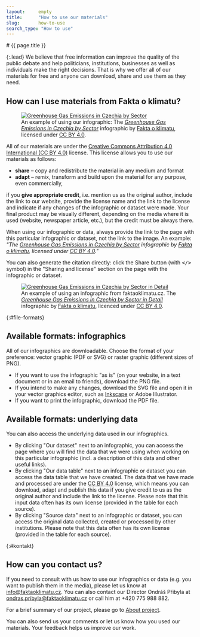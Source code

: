 ```yaml
---
layout:     empty
title:      "How to use our materials"
slug:       how-to-use
search_type: "How to use"
---
```

<div class="section">
<div class="container" markdown="1">
# {{ page.title }}

{:.lead}
We believe that free information can improve the quality of the public debate and help politicians, institutions, businesses as well as individuals make the right decisions. That is why we offer all of our materials for free and anyone can download, share and use them as they need.
</div>
</div>

<div class="section">
<div class="container clearfix" markdown="1">
  
## How can I use materials from Fakta o klimatu?

<figure class="d-none d-md-block float-right w-50 ml-4">
<a href="/infographics/emissions-czechia"><img src="/assets/generated/emissions-czechia_600.png" class="rounded w-100" alt="Greenhouse Gas Emissions in Czechia by Sector" /></a>
<figcaption class="pt-2">An example of using our infographic: The <em><a href="/infographics/emissions-czechia">Greenhouse Gas Emissions in Czechia by Sector</a></em> infographic by <a href="/">Fakta o klimatu</a>, licensed under <a href="https://creativecommons.org/licenses/by/4.0/deed.cs">CC BY 4.0</a>.</figcaption>
</figure>

All of our materials are under the [Creative Commons Attribution 4.0 International (CC BY 4.0)](https://creativecommons.org/licenses/by/4.0/deed.cs) license. This license allows you to use our materials as follows:

* **share** – copy and redistribute the material in any medium and format
* **adapt** – remix, transform and build upon the material for any purpose, even commercially,

if you **give appropriate credit**, i.e. mention us as the original author, include the link to our website, provide the license name and the link to the license and indicate if any changes of the infographic or dataset were made. Your final product may be visually different, depending on the media where it is used (website, newspaper article, etc.), but the credit must be always there.

When using our infographic or data, always provide the link to the page with this particular infographic or dataset, not the link to the image. An example: _"The [Greenhouse Gas Emissions in Czechia by Sector](/infographics/emissions-czechia) infographic by [Fakta o klimatu](/), licensed under [CC BY 4.0](https://creativecommons.org/licenses/by/4.0/deed.cs)."_ 

You can also generate the citation directly: click the Share button (with <tt>&lt;/&gt;</tt> symbol) in the "Sharing and license" section on the page with the infographic or dataset.

<figure class="d-md-none w-100 mt-2">
<a href="/infographics/emissions-czechia"><img src="/assets/generated/emissions-czechia_600.png" class="rounded w-100" alt="Greenhouse Gas Emissions in Czechia by Sector in Detail" /></a>
<figcaption class="pt-2">An example of using an infographic from faktaoklimatu.cz. The <em><a href="/infographics/emissions-czechia">Greenhouse Gas Emissions in Czechia by Sector in Detail</a></em> infographic by <a href="/">Fakta o klimatu</a>, licenced under <a href="https://creativecommons.org/licenses/by/4.0/deed.cs">CC BY 4.0</a>.</figcaption>
</figure>

</div>
</div>

<div class="section">
<div class="container" markdown="1">
{:#file-formats}
  
## Available formats: infographics

All of our infographics are downloadable. Choose the format of your preference: vector graphic (PDF or SVG) or raster graphic (different sizes of PNG).

* If you want to use the infographic "as is" (on your website, in a text document or in an email to friends), download the PNG file.
* If you intend to make any changes, download the SVG file and open it in your vector graphics editor, such as [Inkscape](https://inkscape.org/) or Adobe Illustrator.
* If you want to print the infographic, download the PDF file.

## Available formats: underlying data

You can also access the underlying data used in our infographics.

* By clicking "Our dataset" next to an infographic, you can access the page where you will find the data that we were using when working on this particular infographic (incl. a description of this data and other useful links).
* By clicking "Our data table" next to an infographic or dataset you can access the data table that we have created. The data that we have made and processed are under the [CC BY 4.0](https://creativecommons.org/licenses/by/4.0/deed.cs) license, which means you can download, adapt and publish this data if you give credit to us as the original author and include the link to the license. Please note that this input data often has its own license (provided in the table for each source).
* By clicking "Source data" next to an infographic or dataset, you can access the original data collected, created or processed by other institutions. Please note that this data often has its own license (provided in the table for each source).
</div>
</div>

<div class="section">
<div class="container" markdown="1">
{:#kontakt}
  
## How can you contact us?

If you need to consult with us how to use our infographics or data (e.g. you want to publish them in the media), please let us know at [info@faktaoklimatu.cz](mailto:info@faktaoklimatu.cz). You can also contact our Director Ondráš Přibyla at [ondras.pribyla@faktaoklimatu.cz](mailto:ondras.pribyla@faktaoklimatu.cz) or call him at +420 775 988 882.

For a brief summary of our project, please go to [About project](/#o-projektu).

You can also send us your comments or let us know how you used our materials. Your feedback helps us improve our work.
</div>
</div>
